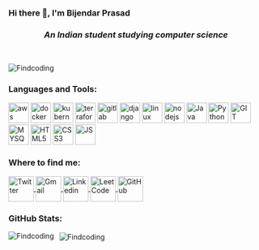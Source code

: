 ### Hi there 👋, I'm Bijendar Prasad

<!--
**Findcoding/Findcoding** is a ✨ _special_ ✨ repository because its `README.md` (this file) appears on your GitHub profile.

Here are some ideas to get you started:

- 🔭 I’m currently working on ...
- 🌱 I’m currently learning ...
- 👯 I’m looking to collaborate on ...
- 🤔 I’m looking for help with ...
- 💬 Ask me about ...
- 📫 How to reach me: ...
- 😄 Pronouns: ...
- ⚡ Fun fact: ...
-->


<h3 align="center">
  <b><i>An Indian student studying computer science</i></b>
</h3>
<br>
<p align="left">
	<img src="https://komarev.com/ghpvc/?username=Findcoding&label=Profile%20views&color=f53f2b&style=plastic" alt="Findcoding" />
</p>




<h3 align="left">
<b>Languages and Tools:</b>
</h3>
<p align="left">
	<img src="https://user-images.githubusercontent.com/69085143/215531542-e3532d28-de23-4bf4-8897-1e33f77bbcf2.svg" alt="aws" width="40" height="40"/>
	<img src="https://cdn.jsdelivr.net/gh/devicons/devicon/icons/docker/docker-original.svg" alt="docker" width="40" height="40"/>
	<img src="https://github.com/bwks/vendor-icons-svg/blob/master/kubernetes.svg" alt="kubernetes" width="40" height="40"/>
	<img src="https://cdn.jsdelivr.net/gh/devicons/devicon/icons/terraform/terraform-original.svg" alt="terraform" width="40" height="40"/>
	<img src="https://cdn.jsdelivr.net/gh/devicons/devicon/icons/gitlab/gitlab-original.svg" alt="gitlab" width="40" height="40"/>
	<img src="https://github.com/bwks/vendor-icons-svg/blob/master/django.svg" alt="django" width="40" height="40"/>
	<img src="https://github.com/bwks/vendor-icons-svg/blob/master/linux.svg" alt="linux" width="40" height="40"/>
	<img src="https://github.com/bwks/vendor-icons-svg/blob/master/nodejs.svg" alt="nodejs" width="40" height="40"/>
	<img src="https://cdn.jsdelivr.net/gh/devicons/devicon/icons/java/java-original.svg" alt="Java" width="40" height="40"/>
	<img src="https://cdn.jsdelivr.net/gh/devicons/devicon/icons/python/python-original.svg" alt="Python" width="40" height="40"/>
	<img src="https://cdn.jsdelivr.net/gh/devicons/devicon/icons/git/git-original.svg" alt="GIT" width="40" height="40"/>
	<img src="https://cdn.jsdelivr.net/gh/devicons/devicon/icons/mysql/mysql-original.svg" alt="MYSQL" width="40" height="40"/>
	<img src="https://cdn.jsdelivr.net/gh/devicons/devicon/icons/html5/html5-original.svg" alt="HTML5" width="40" height="40"/>
	<img src="https://cdn.jsdelivr.net/gh/devicons/devicon/icons/css3/css3-original.svg" alt="CSS3" width="40" height="40"/>
	<img src="https://cdn.jsdelivr.net/gh/devicons/devicon/icons/javascript/javascript-original.svg" alt="JS" width="40" height="40"/>
</p>



<h3 align="left">
<b>Where to find me:</b>
</h3>
<p align="left">
	<a href="https://twitter.com/bijendarprasad" target="_blank">
		<img align="center" src="https://user-images.githubusercontent.com/69085143/215680452-ae4e226a-eb7a-4ba0-9631-088bd4e0ae8c.svg" alt="Twitter" height="50" width="50" />
	</a>
	<a target="_blank" rel="noopener noreferrer" rel=" noopener noreferrer" target="_blank" href="mailto:prasadbijendar7@gmail.com" >
		<img align="center" src="https://user-images.githubusercontent.com/69085143/215680894-f43d7da1-4b9e-4aa4-8a90-21efc7c6f01f.svg" alt="Gmail" height="50" width="50" >
		</a>
	<a target="_blank" rel="noopener noreferrer" href="https://www.linkedin.com/in/bijendar-prasad-8447861b9/" target="_blank">
		<img align="center" src="https://user-images.githubusercontent.com/69085143/215680154-12423b57-4ea6-4652-a35e-47115de29562.svg" alt="Linkedin" height="50" width="50" />
	</a>
	<a target="_blank" rel="noopener noreferrer" href="https://leetcode.com/FiindingDeadlock/" target="_blank">
		<img align="center" src="https://user-images.githubusercontent.com/69085143/215680661-e0f5c7e6-2f97-40f0-984d-02757b9a883d.png" alt="LeetCode" height="50" width="50" />
	</a>
	<a target="_blank" rel="noopener noreferrer" href="https://github.com/Findcoding" target="_blank">
		<img align="center" src="https://user-images.githubusercontent.com/69085143/215683307-8181e79a-2e63-4a5a-9dda-abf8a9ec8dcb.svg" alt="GitHub" height="50" width="50" />
	</a>
</p>






<h3 align="left">
<b>GitHub Stats:</b>
</h3>
<p>
	<img align="left" src="https://github-readme-stats.vercel.app/api/top-langs?username=Findcoding&show_icons=true&locale=en&layout=flat&theme=highcontrast&title_color=42f584&hide_border=true&hide=jupyter%20notebook,processing" alt="Findcoding" />
</p>
<p>&nbsp;
	<img align="center" src="https://github-readme-stats.vercel.app/api?username=Findcoding&show_icons=true&theme=highcontrast&title_color=42f584&icon_color=f53f2b&hide_border=true&count_private=true&line_height=40" alt="Findcoding" />
</p>

